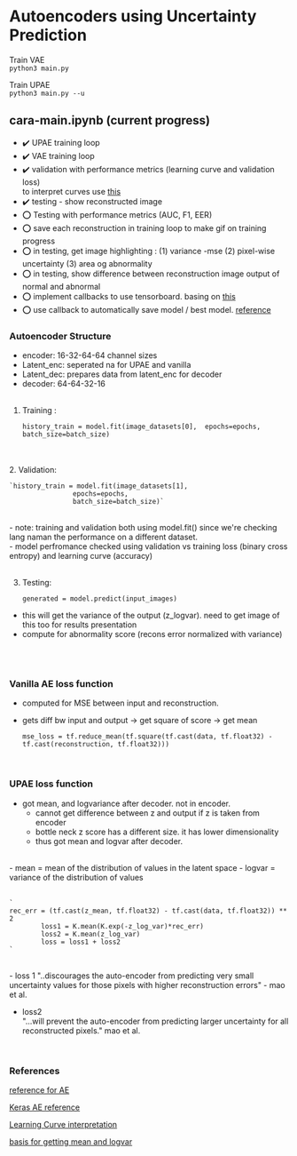 # Autoencoders using Uncertainty Prediction

Train VAE <br>
``python3 main.py``

Train UPAE <br>
``python3 main.py --u``



## cara-main.ipynb (current progress)

- :heavy_check_mark:  UPAE training loop <br>
- :heavy_check_mark:  VAE training loop <br>
- :heavy_check_mark:  validation with performance metrics (learning curve and validation loss) <br> 
    to interpret curves use [this](https://machinelearningmastery.com/learning-curves-for-diagnosing-machine-learning-model-performance/)
    <br>
- :heavy_check_mark: testing - show reconstructed image <br>
- :o:	Testing with performance metrics (AUC, F1, EER) <br>	
- :o: save each reconstruction in training loop to make gif on training progress <br>
- :o: in testing, get image highlighting : (1) variance -mse (2) pixel-wise uncertainty (3) area og abnormality  <br>
- :o: in testing, show difference between reconstruction image output of normal and abnormal <br>
- :o: implement callbacks to use tensorboard. basing on [this](https://keras.io/guides/writing_your_own_callbacks/)
- :o: use callback to automatically save model / best model. [reference](https://keras.io/api/callbacks/model_checkpoint/#:~:text=Callback%20to%20save%20the%20Keras,training%20from%20the%20state%20saved.)


### Autoencoder Structure
- encoder: 16-32-64-64 channel sizes <br>
- Latent_enc: seperated na for UPAE and vanilla <br>
- Latent_dec: prepares data from latent_enc for decoder<br>
- decoder: 64-64-32-16<br><br>

1. Training :

    `history_train = model.fit(image_datasets[0], 
                    epochs=epochs, 
                    batch_size=batch_size)` 
<br>
<br>
2. Validation:

    `history_train = model.fit(image_datasets[1], 
                    epochs=epochs, 
                    batch_size=batch_size)`
<br>
- note: training and validation both using model.fit() since we're checking lang naman the performance on a different dataset. <br>
- model perfromance checked using validation vs training loss (binary cross entropy) and learning curve (accuracy)
<br>
<br>

 3. Testing:

    `generated = model.predict(input_images)`

- this will get the variance of the output (z_logvar). need to get image of this too for results presentation<br>
- compute for abnormality score (recons error normalized with variance)
<br>

<br>


### Vanilla AE loss function
- computed for MSE between input and reconstruction. <br>
- gets diff bw input and output -> get square of score -> get mean <br>

    `mse_loss = tf.reduce_mean(tf.square(tf.cast(data, tf.float32) - tf.cast(reconstruction, tf.float32)))`

<br>

### UPAE loss function
- got mean, and logvariance after decoder. not in encoder. <br>
    - cannot get difference between z and output if z is taken from encoder
    - bottle neck z score has a different size. it has lower dimensionality
    - thus got mean and logvar after decoder. 
<br>
- mean = mean of the distribution of values in the latent space
- logvar = variance of the distribution of values
<br><br>

    `
    rec_err = (tf.cast(z_mean, tf.float32) - tf.cast(data, tf.float32)) ** 2
            loss1 = K.mean(K.exp(-z_log_var)*rec_err)
            loss2 = K.mean(z_log_var)
            loss = loss1 + loss2
    `
<br>
- loss 1 
    "..discourages the auto-encoder from predicting very small uncertainty values for those pixels with higher reconstruction errors" - mao et al. <br>

- loss2  
    "...will prevent the auto-encoder from predicting larger uncertainty for all reconstructed pixels." mao et al. <br>


<br>

### References

[reference for AE](https://pyimagesearch.com/2020/02/17/autoencoders-with-keras-tensorflow-and-deep-learning/)

[Keras AE reference](https://blog.keras.io/building-autoencoders-in-keras.html)

[Learning Curve interpretation](https://machinelearningmastery.com/learning-curves-for-diagnosing-machine-learning-model-performance/)


[basis for getting mean and logvar](https://keras.io/examples/generative/vae/)

